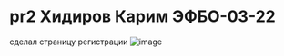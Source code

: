 # pr2 Хидиров Карим ЭФБО-03-22
сделал страницу регистрации
![image](https://github.com/user-attachments/assets/1a8911ce-2fee-413d-a84d-05c90fc2be3a)
